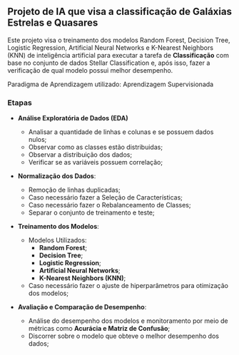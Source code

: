 ## Projeto de IA que visa a classificação de Galáxias Estrelas e Quasares

Este projeto visa o treinamento dos modelos Random Forest, Decision Tree, Logistic Regression, Artificial Neural Networks e K-Nearest Neighbors (KNN) de inteligência artificial para executar a tarefa de **Classificação** com base no conjunto de dados Stellar Classification e, após isso, fazer a verificação de qual modelo possui melhor desempenho.

Paradigma de Aprendizagem utilizado: Aprendizagem Supervisionada

### Etapas

- **Análise Exploratória de Dados (EDA)** 
  -  Analisar a quantidade de linhas e colunas  e se possuem dados nulos;
  -  Observar como as classes estão distribuidas;
  -  Observar a distribuição dos dados;
  -  Verificar se as variáveis possuem correlação;

- **Normalização dos Dados**:  
  -  Remoção de linhas duplicadas;
  -  Caso necessário fazer a Seleção de Características;
  -  Caso necessário fazer o Rebalanceamento de Classes;
  -  Separar o conjunto de treinamento e teste;  

- **Treinamento dos Modelos**:  
  - Modelos Utilizados: 
    - **Random Forest**;
    - **Decision Tree**;
    - **Logistic Regression**; 
    - **Artificial Neural Networks**; 
    - **K-Nearest Neighbors (KNN)**;
  - Caso necessário fazer o ajuste de hiperparâmetros para otimização dos modelos;  

- **Avaliação e Comparação de Desempenho**:  
  - Análise do desempenho dos modelos e monitoramento por meio de métricas como **Acurácia e Matriz de Confusão**;  
  - Discorrer sobre o modelo que obteve o melhor desempenho dos dados;


